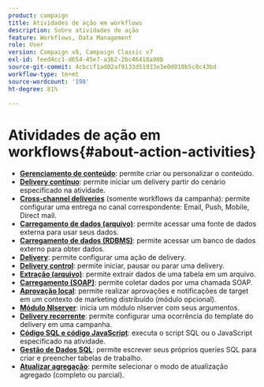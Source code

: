```yaml
---
product: campaign
title: Atividades de ação em workflows
description: Sobre atividades de ação
feature: Workflows, Data Management
role: User
version: Campaign v8, Campaign Classic v7
exl-id: feed4cc1-d654-45e7-a3b2-2bc46418a90b
source-git-commit: 4cbccf1ad02af9133d51933e3e0d010b5c8c43bd
workflow-type: tm+mt
source-wordcount: '198'
ht-degree: 81%

---
```


# Atividades de ação em workflows{#about-action-activities}

* **[Gerenciamento de conteúdo](content-management.md)**: permite criar ou personalizar o conteúdo.
* **[Delivery contínuo](continuous-delivery.md)**: permite iniciar um delivery partir do cenário especificado na atividade.
* **[Cross-channel deliveries](cross-channel-deliveries.md)** (somente workflows da campanha): permite configurar uma entrega no canal correspondente: Email, Push, Mobile, Direct mail.
* **[Carregamento de dados (arquivo)](data-loading-rdbms.md)**: permite acessar uma fonte de dados externa para usar seus dados.
* **[Carregamento de dados (RDBMS)](data-loading-rdbms.md)**: permite acessar um banco de dados externo para obter dados.
* **[Delivery](delivery.md)**: permite configurar uma ação de delivery.
* **[Delivery control](delivery-control.md)**: permite iniciar, pausar ou parar uma delivery.
* **[Extração (arquivo)](extraction-file.md)**: permite extrair dados de uma tabela em um arquivo.
* **[Carregamento (SOAP)](loading-soap.md)**: permite coletar dados por uma chamada SOAP.
* **[Aprovação local](local-approval.md)**: permite realizar aprovações e notificações de target em um contexto de marketing distribuído (módulo opcional).
* **[Módulo Nlserver](nlserver-module.md)**: inicia um módulo nlserver com seus argumentos.
* **[Delivery recorrente](recurring-delivery.md)**: permite configurar uma ocorrência do template do delivery em uma campanha.
* **[Código SQL e código JavaScript](sql-code-and-javascript-code.md)**: executa o script SQL ou o JavaScript especificado na atividade.
* **[Gestão de Dados SQL](sql-data-management.md)**: permite escrever seus próprios queries SQL para criar e preencher tabelas de trabalho.
* **[Atualizar agregação](update-aggregate.md)**: permite selecionar o modo de atualização agregado (completo ou parcial).
